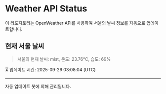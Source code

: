 
# Weather API Status

이 리포지토리는 OpenWeather API를 사용하여 서울의 날씨 정보를 자동으로 업데이트합니다.

## 현재 서울 날씨
> 서울의 현재 날씨: mist, 온도: 23.76°C, 습도: 69%

⏳ 업데이트 시간: 2025-09-26 03:08:04 (UTC)

---
자동 업데이트 봇에 의해 관리됩니다.
